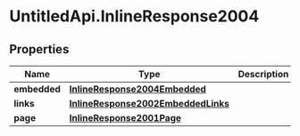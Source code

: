 # UntitledApi.InlineResponse2004

## Properties

Name | Type | Description | Notes
------------ | ------------- | ------------- | -------------
**embedded** | [**InlineResponse2004Embedded**](InlineResponse2004Embedded.md) |  | [optional] 
**links** | [**InlineResponse2002EmbeddedLinks**](InlineResponse2002EmbeddedLinks.md) |  | 
**page** | [**InlineResponse2001Page**](InlineResponse2001Page.md) |  | 



